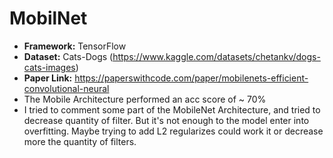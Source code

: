 # MobilNet

- **Framework:** TensorFlow
- **Dataset:** Cats-Dogs (https://www.kaggle.com/datasets/chetankv/dogs-cats-images)
- **Paper Link:** https://paperswithcode.com/paper/mobilenets-efficient-convolutional-neural
- The Mobile Architecture performed an acc score of ~ 70%
- I tried to comment some part of the MobileNet Architecture, and tried to decrease quantity of filter. But it's not enough to the model enter into overfitting. Maybe trying to add L2 regularizes could work it or decrease more the quantity of filters.
